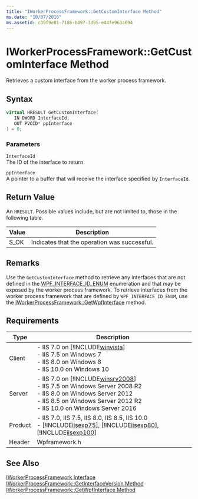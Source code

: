 ```yaml
---
title: "IWorkerProcessFramework::GetCustomInterface Method"
ms.date: "10/07/2016"
ms.assetid: c39f9e81-7186-b497-3d95-e44fe963a694
---
```

# IWorkerProcessFramework::GetCustomInterface Method
Retrieves a custom interface from the worker process framework.  
  
## Syntax  
  
```cpp  
virtual HRESULT GetCustomInterface(  
   IN DWORD InterfaceId,  
   OUT PVOID* ppInterface  
) = 0;  
```  
  
### Parameters  
 `InterfaceId`  
 The ID of the interface to return.  
  
 `ppInterface`  
 A pointer to a buffer that will receive the interface specified by `InterfaceId`.  
  
## Return Value  
 An `HRESULT`. Possible values include, but are not limited to, those in the following table.  
  
|Value|Description|  
|-----------|-----------------|  
|S_OK|Indicates that the operation was successful.|  
  
## Remarks  
 Use the `GetCustomInterface` method to retrieve any interfaces that are not defined in the [WPF_INTERFACE_ID_ENUM](../../web-development-reference/native-code-api-reference/wpf-interface-id-enum-enumeration.md) enumeration and that may be exposed by the worker process framework. To retrieve interfaces from the worker process framework that are defined by `WPF_INTERFACE_ID_ENUM`, use the [IWorkerProcessFramework::GetWpfInterface](../../web-development-reference/native-code-api-reference/iworkerprocessframework-getwpfinterface-method.md) method.  
  
## Requirements  
  
|Type|Description|  
|----------|-----------------|  
|Client|-   IIS 7.0 on [!INCLUDE[winvista](../../wmi-provider/includes/winvista-md.md)]<br />-   IIS 7.5 on Windows 7<br />-   IIS 8.0 on Windows 8<br />-   IIS 10.0 on Windows 10|  
|Server|-   IIS 7.0 on [!INCLUDE[winsrv2008](../../wmi-provider/includes/winsrv2008-md.md)]<br />-   IIS 7.5 on Windows Server 2008 R2<br />-   IIS 8.0 on Windows Server 2012<br />-   IIS 8.5 on Windows Server 2012 R2<br />-   IIS 10.0 on Windows Server 2016|  
|Product|-   IIS 7.0, IIS 7.5, IIS 8.0, IIS 8.5, IIS 10.0<br />-   [!INCLUDE[iisexp75](../../web-development-reference/native-code-api-reference/includes/iisexp75-md.md)], [!INCLUDE[iisexp80](../../web-development-reference/native-code-api-reference/includes/iisexp80-md.md)], [!INCLUDE[iisexp100](../../web-development-reference/native-code-api-reference/includes/iisexp100-md.md)]|  
|Header|Wpframework.h|  
  
## See Also  
 [IWorkerProcessFramework Interface](../../web-development-reference/native-code-api-reference/iworkerprocessframework-interface.md)
 [IWorkerProcessFramework::GetInterfaceVersion Method](../../web-development-reference/native-code-api-reference/iworkerprocessframework-getinterfaceversion-method.md)
 [IWorkerProcessFramework::GetWpfInterface Method](../../web-development-reference/native-code-api-reference/iworkerprocessframework-getwpfinterface-method.md)
